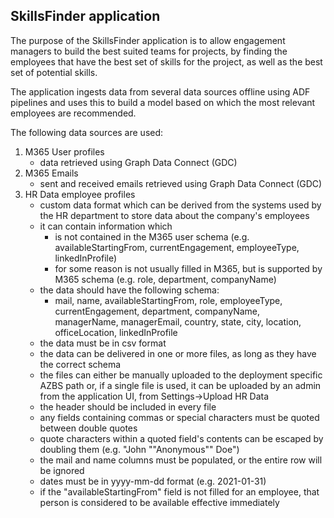 ## SkillsFinder application

The purpose of the SkillsFinder application is to allow engagement managers to build the best suited teams for projects, by finding the employees that have the best set of skills for the project, as well as the best set of potential skills.

The application ingests data from several data sources offline using ADF pipelines and uses this to build a model based on which the most relevant employees are recommended.

The following data sources are used:
1. M365 User profiles
   - data retrieved using Graph Data Connect (GDC)
2. M365 Emails
   - sent and received emails retrieved using Graph Data Connect (GDC)
3. HR Data employee profiles
   - custom data format which can be derived from the systems used by the HR department to store data about the company's employees
   - it can contain information which
     - is not contained in the M365 user schema (e.g. availableStartingFrom, currentEngagement, employeeType, linkedInProfile)
     - for some reason is not usually filled in M365, but is supported by M365 schema (e.g. role, department, companyName)
   - the data should have the following schema:
     - mail, name, availableStartingFrom, role, employeeType, currentEngagement, department, companyName, managerName, managerEmail, country, state, city, location, officeLocation, linkedInProfile
   - the data must be in csv format
   - the data can be delivered in one or more files, as long as they have the correct schema
   - the files can either be manually uploaded to the deployment specific AZBS path or, if a single file is used, it can be uploaded by an admin from the application UI, from Settings->Upload HR Data
   - the header should be included in every file
   - any fields containing commas or special characters must be quoted between double quotes
   - quote characters within a quoted field's contents can be escaped by doubling them (e.g. "John ""Anonymous"" Doe")
   - the mail and name columns must be populated, or the entire row will be ignored
   - dates must be in yyyy-mm-dd format (e.g. 2021-01-31)
   - if the "availableStartingFrom" field is not filled for an employee, that person is considered to be available effective immediately
